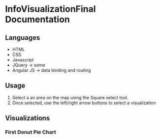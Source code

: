 # InfoVisualizationFinal Documentation

## Languages
  * HTML
  * CSS
  * Javascript
  * JQuery -> some 
  * Angular JS -> data binding and routing
	
## Usage
  1. Select a an area on the map using the Square select tool.
  2. Once selected, use the left/right arrow buttons to select a visualization
  
## Visualizations

 ### First Donut Pie Chart